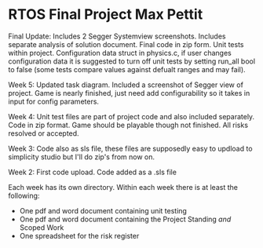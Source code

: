 # RTOS Final Project Max Pettit
Final Update: Includes 2 Segger Systemview screenshots. Includes separate analysis of solution document. Final code in zip form. Unit tests within project. Configuration data struct in physics.c, if user changes configuration data it is suggested to turn off unit tests by setting run_all bool to false (some tests compare values against defualt ranges and may fail).

Week 5: Updated task diagram. Included a screenshot of Segger view of project. Game is nearly finished, just need add configurability so it takes in input for config parameters.

Week 4: Unit test files are part of project code and also included separately. Code in zip format. Game should be playable though not finished. All risks resolved or accepted.

Week 3: Code also as sls file, these files are supposedly easy to updload to simplicity studio but I'll do zip's from now on.

Week 2: First code upload. Code added as a .sls file

Each week has its own directory.
Within each week there is at least the following:
  - One pdf and word document containing unit testing
  - One pdf and word document containing the Project Standing _and_ Scoped Work
  - One spreadsheet for the risk register
